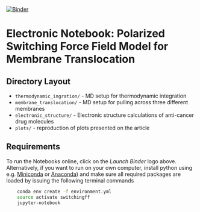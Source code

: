 [![Binder](https://mybinder.org/badge_logo.svg)](https://mybinder.org/v2/gh/mlund/SI-polarization-switching-model/HEAD)

# Electronic Notebook: Polarized Switching Force Field Model for Membrane Translocation

## Directory Layout

- `thermodynamic_ingration/` - MD setup for thermodynamic integration
- `membrane_translocation/` - MD setup for pulling across three different membranes
- `electronic_structure/` - Electronic structure calculations of anti-cancer drug molecules
- `plots/` - reproduction of plots presented on the article

## Requirements

To run the Notebooks online, click on the _Launch Binder_ logo above. Alternatively, if you want to run on your own computer,
install python using e.g. [Miniconda](https://conda.io/miniconda.html) or [Anaconda](https://docs.conda.io))
and make sure all required packages are loaded by issuing the following terminal commands

``` bash
    conda env create -f environment.yml
    source activate switchingff
    jupyter-notebook
```
